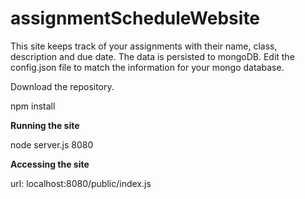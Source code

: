 # assignmentScheduleWebsite

This site keeps track of your assignments with their name, class, description and due date. The data is persisted to mongoDB. Edit the config.json file to match the information for your mongo database.

Download the repository.

npm install

**Running the site**

node server.js 8080

**Accessing the site**

url: localhost:8080/public/index.js
